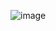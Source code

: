 ![image](https://user-images.githubusercontent.com/84011629/123288114-8f47b880-d50f-11eb-99fb-959bf6ecfe19.png)
